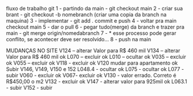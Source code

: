 fluxo de trabalho git
1 - partindo da main - git checkout main
2 - criar sua brant - git checkout -b nomebranch (criar uma copia da branch na maquina)
3 - implementar - git add . commit e push
4 - voltar pra main checkout main
5 - dar o pull
6 - pegar tudo(merge) da branch e trazer pra main - git merge origin/nomedabranch
7 - * esse processo pode gerar conflito, se acontecer deve ser resolvido...
8 - push na main

MUDANÇAS NO SITE
V124 – alterar Valor para R$ 460 mil
V134 – alterar Valor para R$ 460 mil ok
L070 – excluir ok
L010 – ocultar ok
V035 – excluir ok
V055 – excluir ok
V118 - excluir ok
V120 mudar para apartamento ok
Subir V146, V149, V150 e 152
L048.4 - ocultar ok
L075  - ocultar ok
L077 - subir 
V060 - excluir ok
V067- excluir ok
V130 - valor errado. Correto é R$450,00 o m2
V132 - excluir ok
V147 - alterar valor para 925mil ok
L063.1 - subir
V152 - subir
